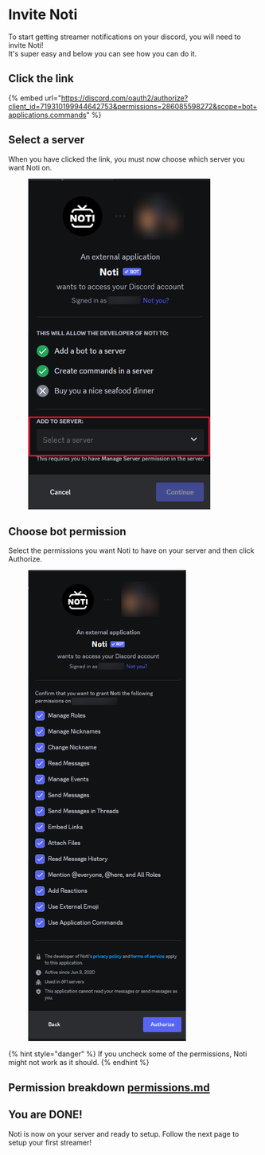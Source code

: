 # Invite Noti

To start getting streamer notifications on your discord, you will need to invite Noti!\
It's super easy and below you can see how you can do it.

## Click the link

{% embed url="https://discord.com/oauth2/authorize?client_id=719310199944642753&permissions=286085598272&scope=bot+applications.commands" %}

## Select a server

When you have clicked the link, you must now choose which server you want Noti on.

<figure><img src="../.gitbook/assets/Invite%201" alt=""><figcaption></figcaption></figure>

## Choose bot permission

Select the permissions you want Noti to have on your server and then click Authorize.

<figure><img src="../.gitbook/assets/Invite 2" alt=""><figcaption></figcaption></figure>

{% hint style="danger" %}
If you uncheck some of the permissions, Noti might not work as it should.
{% endhint %}

## Permission breakdown [permissions.md](../resources/permissions.md "mention")

## You are DONE!

Noti is now on your server and ready to setup. Follow the next page to setup your first streamer!
